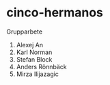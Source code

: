 # cinco-hermanos
Grupparbete
1. Alexej An
2. Karl Norman
3. Stefan Block
4. Anders Rönnbäck
5. Mirza Ilijazagic
